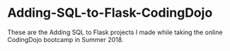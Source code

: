 # Adding-SQL-to-Flask-CodingDojo
These are the Adding SQL to Flask projects I made while taking the online CodingDojo bootcamp in Summer 2018.
